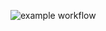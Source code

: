 ![example workflow](https://github.com/skudarnov-av/JSON_schema/actions/workflows/gradle.yml/badge.svg)